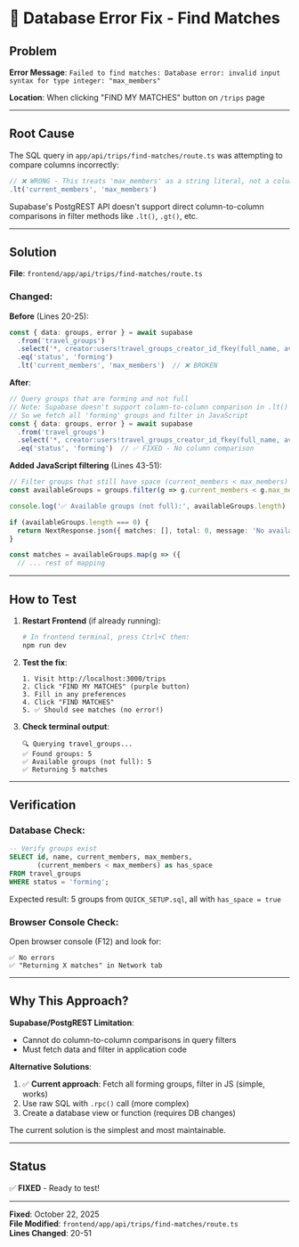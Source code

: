 # 🔧 Database Error Fix - Find Matches

## Problem
**Error Message**: `Failed to find matches: Database error: invalid input syntax for type integer: "max_members"`

**Location**: When clicking "FIND MY MATCHES" button on `/trips` page

---

## Root Cause

The SQL query in `app/api/trips/find-matches/route.ts` was attempting to compare columns incorrectly:

```typescript
// ❌ WRONG - This treats 'max_members' as a string literal, not a column
.lt('current_members', 'max_members')
```

Supabase's PostgREST API doesn't support direct column-to-column comparisons in filter methods like `.lt()`, `.gt()`, etc.

---

## Solution

**File**: `frontend/app/api/trips/find-matches/route.ts`

### Changed:

**Before** (Lines 20-25):
```typescript
const { data: groups, error } = await supabase
  .from('travel_groups')
  .select('*, creator:users!travel_groups_creator_id_fkey(full_name, avatar_url)')
  .eq('status', 'forming')
  .lt('current_members', 'max_members')  // ❌ BROKEN
```

**After**:
```typescript
// Query groups that are forming and not full
// Note: Supabase doesn't support column-to-column comparison in .lt()
// So we fetch all 'forming' groups and filter in JavaScript
const { data: groups, error } = await supabase
  .from('travel_groups')
  .select('*, creator:users!travel_groups_creator_id_fkey(full_name, avatar_url)')
  .eq('status', 'forming')  // ✅ FIXED - No column comparison
```

**Added JavaScript filtering** (Lines 43-51):
```typescript
// Filter groups that still have space (current_members < max_members)
const availableGroups = groups.filter(g => g.current_members < g.max_members)

console.log('✅ Available groups (not full):', availableGroups.length)

if (availableGroups.length === 0) {
  return NextResponse.json({ matches: [], total: 0, message: 'No available groups with space' })
}

const matches = availableGroups.map(g => ({
  // ... rest of mapping
```

---

## How to Test

1. **Restart Frontend** (if already running):
   ```powershell
   # In frontend terminal, press Ctrl+C then:
   npm run dev
   ```

2. **Test the fix**:
   ```
   1. Visit http://localhost:3000/trips
   2. Click "FIND MY MATCHES" (purple button)
   3. Fill in any preferences
   4. Click "FIND MATCHES"
   5. ✅ Should see matches (no error!)
   ```

3. **Check terminal output**:
   ```
   🔍 Querying travel_groups...
   ✅ Found groups: 5
   ✅ Available groups (not full): 5
   ✅ Returning 5 matches
   ```

---

## Verification

### Database Check:
```sql
-- Verify groups exist
SELECT id, name, current_members, max_members, 
       (current_members < max_members) as has_space
FROM travel_groups 
WHERE status = 'forming';
```

Expected result: 5 groups from `QUICK_SETUP.sql`, all with `has_space = true`

### Browser Console Check:
Open browser console (F12) and look for:
```
✅ No errors
✅ "Returning X matches" in Network tab
```

---

## Why This Approach?

**Supabase/PostgREST Limitation**: 
- Cannot do column-to-column comparisons in query filters
- Must fetch data and filter in application code

**Alternative Solutions**:
1. ✅ **Current approach**: Fetch all forming groups, filter in JS (simple, works)
2. Use raw SQL with `.rpc()` call (more complex)
3. Create a database view or function (requires DB changes)

The current solution is the simplest and most maintainable.

---

## Status
✅ **FIXED** - Ready to test!

---

**Fixed**: October 22, 2025  
**File Modified**: `frontend/app/api/trips/find-matches/route.ts`  
**Lines Changed**: 20-51
